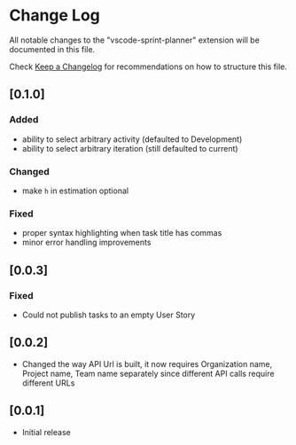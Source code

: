 # Change Log
All notable changes to the "vscode-sprint-planner" extension will be documented in this file.

Check [Keep a Changelog](http://keepachangelog.com/) for recommendations on how to structure this file.

## [0.1.0]
### Added
- ability to select arbitrary activity (defaulted to Development)
- ability to select arbitrary iteration (still defaulted to current)
### Changed
- make `h` in estimation optional
### Fixed
- proper syntax highlighting when task title has commas
- minor error handling improvements

## [0.0.3]
### Fixed
- Could not publish tasks to an empty User Story

## [0.0.2]
- Changed the way API Url is built, it now requires Organization name, Project name, Team name separately since different API calls require different URLs

## [0.0.1]
- Initial release